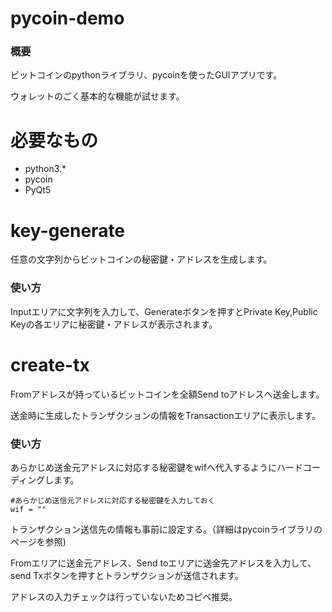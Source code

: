 # pycoin-demo
### 概要
ビットコインのpythonライブラリ、pycoinを使ったGUIアプリです。

ウォレットのごく基本的な機能が試せます。

# 必要なもの
* python3.*
* pycoin
* PyQt5

# key-generate
任意の文字列からビットコインの秘密鍵・アドレスを生成します。

### 使い方
Inputエリアに文字列を入力して、Generateボタンを押すとPrivate Key,Public Keyの各エリアに秘密鍵・アドレスが表示されます。

# create-tx
Fromアドレスが持っているビットコインを全額Send toアドレスへ送金します。

送金時に生成したトランザクションの情報をTransactionエリアに表示します。

### 使い方
あらかじめ送金元アドレスに対応する秘密鍵をwifへ代入するようにハードコーディングします。
```
#あらかじめ送信元アドレスに対応する秘密鍵を入力しておく
wif = ""
```
トランザクション送信先の情報も事前に設定する。（詳細はpycoinライブラリのページを参照)

Fromエリアに送金元アドレス、Send toエリアに送金先アドレスを入力して、send Txボタンを押すとトランザクションが送信されます。

アドレスの入力チェックは行っていないためコピペ推奨。
